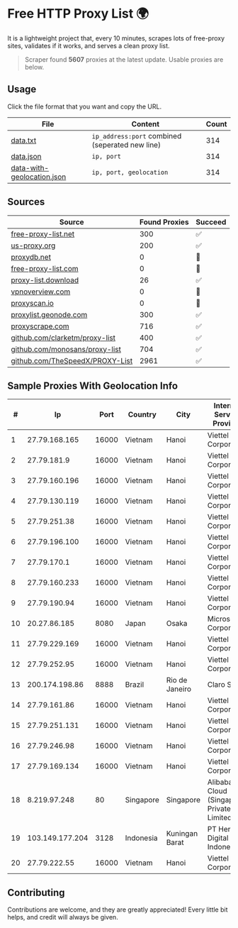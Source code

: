 
# Free HTTP Proxy List 🌍

It is a lightweight project that, every 10 minutes, scrapes lots of free-proxy sites, validates if it works, and serves a clean proxy list.


> Scraper found **5607** proxies at the latest update. Usable proxies are below.

## Usage

Click the file format that you want and copy the URL.


|File|Content|Count|
|----|-------|-----|
|[data.txt](https://raw.githubusercontent.com/themiralay/Proxy-List-World/master/data.txt)|`ip_address:port` combined (seperated new line)|314|
|[data.json](https://raw.githubusercontent.com/themiralay/Proxy-List-World/master/data.json)|`ip, port`|314|
|[data-with-geolocation.json](https://raw.githubusercontent.com/themiralay/Proxy-List-World/master/data-with-geolocation.json)|`ip, port, geolocation`|314|

## Sources

|Source|Found Proxies|Succeed|
|------|-------------|-------|
|[free-proxy-list.net](https://free-proxy-list.net)|300|✅|
|[us-proxy.org](https://www.us-proxy.org)|200|✅|
|[proxydb.net](http://proxydb.net)|0|🚫|
|[free-proxy-list.com](https://free-proxy-list.com/?page=&port=&type%5B%5D=http&type%5B%5D=https&up_time=0&search=Search)|0|🚫|
|[proxy-list.download](https://www.proxy-list.download/HTTP)|26|✅|
|[vpnoverview.com](https://vpnoverview.com/privacy/anonymous-browsing/free-proxy-servers)|0|🚫|
|[proxyscan.io](https://www.proxyscan.io)|0|🚫|
|[proxylist.geonode.com](https://proxylist.geonode.com/api/proxy-list?limit=300&page=1&sort_by=lastChecked&sort_type=desc&protocols=http,https)|300|✅|
|[proxyscrape.com](https://api.proxyscrape.com/v2/?request=displayproxies&protocol=http&timeout=10000&country=all&ssl=all&anonymity=all)|716|✅|
|[github.com/clarketm/proxy-list](https://raw.githubusercontent.com/clarketm/proxy-list/master/proxy-list-raw.txt)|400|✅|
|[github.com/monosans/proxy-list](https://raw.githubusercontent.com/monosans/proxy-list/main/proxies/http.txt)|704|✅|
|[github.com/TheSpeedX/PROXY-List](https://raw.githubusercontent.com/TheSpeedX/PROXY-List/master/http.txt)|2961|✅|


## Sample Proxies With Geolocation Info

|#|Ip|Port|Country|City|Internet Service Provider|
|-|--|----|-------|----|-------------------------|
|1|27.79.168.165|16000|Vietnam|Hanoi|Viettel Corporation|
|2|27.79.181.9|16000|Vietnam|Hanoi|Viettel Corporation|
|3|27.79.160.196|16000|Vietnam|Hanoi|Viettel Corporation|
|4|27.79.130.119|16000|Vietnam|Hanoi|Viettel Corporation|
|5|27.79.251.38|16000|Vietnam|Hanoi|Viettel Corporation|
|6|27.79.196.100|16000|Vietnam|Hanoi|Viettel Corporation|
|7|27.79.170.1|16000|Vietnam|Hanoi|Viettel Corporation|
|8|27.79.160.233|16000|Vietnam|Hanoi|Viettel Corporation|
|9|27.79.190.94|16000|Vietnam|Hanoi|Viettel Corporation|
|10|20.27.86.185|8080|Japan|Osaka|Microsoft Corporation|
|11|27.79.229.169|16000|Vietnam|Hanoi|Viettel Corporation|
|12|27.79.252.95|16000|Vietnam|Hanoi|Viettel Corporation|
|13|200.174.198.86|8888|Brazil|Rio de Janeiro|Claro S.A|
|14|27.79.161.86|16000|Vietnam|Hanoi|Viettel Corporation|
|15|27.79.251.131|16000|Vietnam|Hanoi|Viettel Corporation|
|16|27.79.246.98|16000|Vietnam|Hanoi|Viettel Corporation|
|17|27.79.169.134|16000|Vietnam|Hanoi|Viettel Corporation|
|18|8.219.97.248|80|Singapore|Singapore|Alibaba Cloud (Singapore) Private Limited|
|19|103.149.177.204|3128|Indonesia|Kuningan Barat|PT Herza Digital Indonesia|
|20|27.79.222.55|16000|Vietnam|Hanoi|Viettel Corporation|



## Contributing

Contributions are welcome, and they are greatly appreciated! Every
little bit helps, and credit will always be given.

